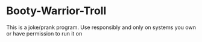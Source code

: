 # Booty-Warrior-Troll
This is a joke/prank program. Use responsibly and only on systems you own or have permission to run it on
